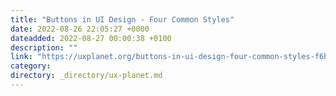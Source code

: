 ```yaml
---
title: "Buttons in UI Design - Four Common Styles"
date: 2022-08-26 22:05:27 +0000
dateadded: 2022-08-27 00:00:38 +0100
description: ""
link: "https://uxplanet.org/buttons-in-ui-design-four-common-styles-f6bd02468388?source=rss----819cc2aaeee0---4"
category:
directory: _directory/ux-planet.md
---
```

